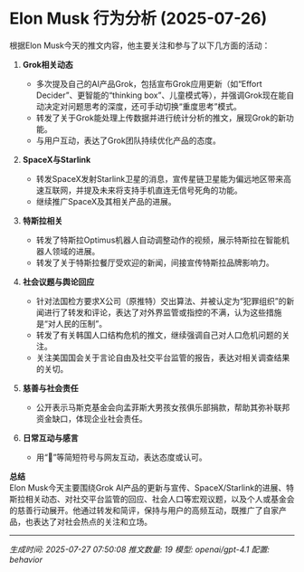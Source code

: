 # Elon Musk 行为分析 (2025-07-26)

根据Elon Musk今天的推文内容，他主要关注和参与了以下几方面的活动：

1. **Grok相关动态**  
   - 多次提及自己的AI产品Grok，包括宣布Grok应用更新（如“Effort Decider”、更智能的“thinking box”、儿童模式等），并强调Grok现在能自动决定对问题思考的深度，还可手动切换“重度思考”模式。  
   - 转发了关于Grok能处理上传数据并进行统计分析的推文，展现Grok的新功能。  
   - 与用户互动，表达了Grok团队持续优化产品的态度。

2. **SpaceX与Starlink**  
   - 转发SpaceX发射Starlink卫星的消息，宣传星链卫星能为偏远地区带来高速互联网，并提及未来将支持手机直连无信号死角的功能。  
   - 继续推广SpaceX及其相关产品的进展。

3. **特斯拉相关**  
   - 转发了特斯拉Optimus机器人自动调整动作的视频，展示特斯拉在智能机器人领域的进展。  
   - 转发了关于特斯拉餐厅受欢迎的新闻，间接宣传特斯拉品牌影响力。

4. **社会议题与舆论回应**  
   - 针对法国检方要求X公司（原推特）交出算法、并被认定为“犯罪组织”的新闻进行了转发和评论，表达了对外界监管或指控的不满，认为这些措施是“对人民的压制”。  
   - 转发了有关韩国人口结构危机的推文，继续强调自己对人口危机问题的关注。  
   - 关注美国国会关于言论自由及社交平台监管的报告，表达对相关调查结果的关切。

5. **慈善与社会责任**  
   - 公开表示马斯克基金会向孟菲斯大男孩女孩俱乐部捐款，帮助其弥补联邦资金缺口，体现企业社会责任。

6. **日常互动与感言**  
   - 用“💯”等简短符号与网友互动，表达态度或认可。

**总结**  
Elon Musk今天主要围绕Grok AI产品的更新与宣传、SpaceX/Starlink的进展、特斯拉相关动态、对社交平台监管的回应、社会人口等宏观议题，以及个人或基金会的慈善行动展开。他通过转发和简评，保持与用户的高频互动，既推广了自家产品，也表达了对社会热点的关注和立场。

---
*生成时间: 2025-07-27 07:50:08*
*推文数量: 19*
*模型: openai/gpt-4.1*
*配置: behavior*
